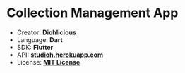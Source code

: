 # Collection Management App

- Creator: **Diohlicious**
- Language: **Dart**
- SDK: **Flutter**
- API: **[studioh.herokuapp.com](https://studioh.herokuapp.com)**
- License: **[MIT License](/LICENSE)**
